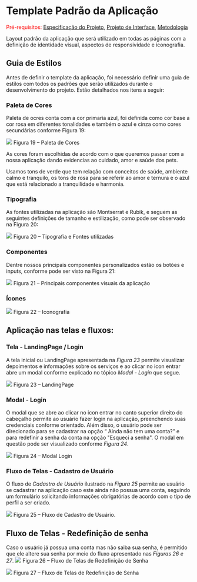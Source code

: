 # Template Padrão da Aplicação

<span style="color:red">Pré-requisitos: <a href="2-Especificação do Projeto.md"> Especificação do Projeto</a></span>, <a href="3-Projeto de Interface.md"> Projeto de Interface</a>, <a href="4-Metodologia.md"> Metodologia</a>

Layout padrão da aplicação que será utilizado em todas as páginas com a definição de identidade visual, aspectos de responsividade e iconografia.

## Guia de Estilos
Antes de definir o template da aplicação, foi necessário definir uma guia de estilos com todos os padrões que serão utilizados durante o desenvolvimento do projeto. Estão detalhados nos itens a seguir:

### Paleta de Cores

Paleta de ocres conta com a cor primaria azul, foi definida como cor base a cor rosa em diferentes tonalidades e também o azul e cinza como cores secundárias conforme Figura 19:

![](https://github.com/ICEI-PUC-Minas-PMV-ADS/hora_do_banho/blob/main/docs/img/Paleta%20de%20cores.png)
Figura 19 – Paleta de Cores


As cores foram escolhidas de acordo com o que queremos passar com a nossa aplicação dando evidencias ao cuidado, amor e saúde dos pets.

Usamos tons de verde que tem relação com conceitos de saúde, ambiente calmo e tranquilo, os tons de rosa para se referir ao amor e ternura e o azul que está 
relacionado a tranquilidade e harmonia.

### Tipografia
As fontes utilizadas na aplicação são Montserrat e Rubik, e seguem as seguintes definições de tamanho e estilização, como pode ser observado na Figura 20:

![](https://github.com/ICEI-PUC-Minas-PMV-ADS/hora_do_banho/blob/main/docs/img/Tipografia%20(1).png)
Figura 20 – Tipografia e Fontes utilizadas


### Componentes
Dentre nossos principais componentes personalizados estão os botões e inputs, conforme pode ser visto na Figura 21:

![](https://github.com/ICEI-PUC-Minas-PMV-ADS/hora_do_banho/blob/main/docs/img/Bot%C3%B5es.png)
Figura 21 – Principais componentes visuais da aplicação

### Ícones

![](https://github.com/ICEI-PUC-Minas-PMV-ADS/hora_do_banho/blob/main/docs/img/Icons.png)
Figura 22 – Iconografia


## Aplicação nas telas e fluxos:

### Tela - LandingPage / Login 

A tela inicial ou LandingPage apresentada na *Figura 23* permite visualizar depoimentos e informações sobre os serviços e ao clicar no icon entrar abre um modal conforme explicado no tópico *Modal - Login* que segue. 

![](https://github.com/ICEI-PUC-Minas-PMV-ADS/hora_do_banho/blob/main/docs/img/Home.png)
Figura 23 – LandingPage

### Modal - Login 
O modal que se abre ao clicar no icon entrar no canto superior direito do cabeçalho permite ao usuário fazer login na aplicação, preenchendo suas credenciais conforme orientado. Além disso, o usuário pode ser direcionado para se cadastrar na opção “ Ainda não tem uma conta?” e para redefinir a senha da conta na opção "Esqueci a senha". O modal em questão pode ser visualizado conforme *Figura 24*.

![](https://github.com/ICEI-PUC-Minas-PMV-ADS/hora_do_banho/blob/main/docs/img/Login.png)
Figura 24 – Modal Login

### Fluxo de Telas - Cadastro de Usuário 
O fluxo de *Cadastro de Usuário* ilustrado na *Figura 25* permite ao usuário se cadastrar na aplicação caso este ainda não possua uma conta, seguindo um formulário solicitando informações obrigatórias de acordo com o tipo de perfil a ser criado.

![](https://github.com/ICEI-PUC-Minas-PMV-ADS/hora_do_banho/blob/main/docs/img/Pet%20Lover.png)
Figura 25 – Fluxo de Cadastro de Usuário.

## Fluxo de Telas - Redefinição de senha 
Caso o usuário já possua uma conta mas não saiba sua senha, é permitido que ele altere sua senha por meio do fluxo apresentado nas *Figuras 26 e 27*. 
![](https://github.com/ICEI-PUC-Minas-PMV-ADS/hora_do_banho/blob/main/docs/img/Resetar%20Senha1.png)
Figura 26 – Fluxo de Telas de Redefinição de Senha 

![](https://github.com/ICEI-PUC-Minas-PMV-ADS/hora_do_banho/blob/main/docs/img/Resetar%20Senha2.png)
Figura 27 – Fluxo de Telas de Redefinição de Senha 
